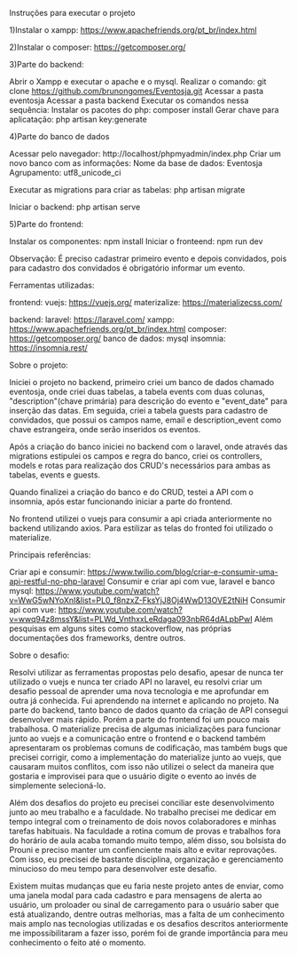 Instruções para executar o projeto

1)Instalar o xampp: https://www.apachefriends.org/pt_br/index.html

2)Instalar o composer: https://getcomposer.org/

3)Parte do backend:

Abrir o Xampp e executar o apache e o mysql.
Realizar o comando: git clone https://github.com/brunongomes/Eventosja.git
Acessar a pasta eventosja
Acessar a pasta backend
Executar os comandos nessa sequência:
Instalar os pacotes do php: composer install
Gerar chave para aplicatação: php artisan key:generate

4)Parte do banco de dados

Acessar pelo navegador: http://localhost/phpmyadmin/index.php 
Criar um novo banco com as informações:
Nome da base de dados: Eventosja
Agrupamento: utf8_unicode_ci

Executar as migrations para criar as tabelas: php artisan migrate

Iniciar o backend: php artisan serve


5)Parte do frontend:

Instalar os componentes: npm install
Iniciar o fronteend: npm run dev

Observação: É preciso cadastrar primeiro evento e depois convidados, pois para cadastro dos convidados é obrigatório informar um evento.

Ferramentas utilizadas:

frontend:
vuejs: https://vuejs.org/
materizalize: https://materializecss.com/

backend:
laravel: https://laravel.com/
xampp: https://www.apachefriends.org/pt_br/index.html
composer: https://getcomposer.org/
banco de dados: mysql
insomnia: https://insomnia.rest/



Sobre o projeto:

Iniciei o projeto no backend, primeiro criei um banco de dados chamado eventosja, onde criei duas tabelas, a tabela events com duas colunas, "description"(chave primária) para descrição do evento e "event_date" para inserção das datas. Em seguida, criei a tabela guests para cadastro de convidados, que possui os campos name, email e description_event como chave estrangeira, onde serão inseridos os eventos. 

Após a criação do banco iniciei no backend com o laravel, onde através das migrations estipulei os campos e regra do banco, criei os controllers, models e rotas para realização dos CRUD's necessários para ambas as tabelas, events e guests.
 
Quando finalizei a criação do banco e do CRUD, testei a API com o insomnia, após estar funcionando iniciar a parte do frontend.

No frontend utilizei o vuejs para consumir a api criada anteriormente no backend utilizando axios. Para estilizar as telas do fronted foi utilizado o materialize.



Principais referências:

Criar api e consumir: https://www.twilio.com/blog/criar-e-consumir-uma-api-restful-no-php-laravel
Consumir e criar api com vue, laravel e banco mysql: https://www.youtube.com/watch?v=WwG5wNYoXnI&list=PL0_f8nzxZ-FksYjJ8Oj4WwD13OVE2tNiH
Consumir api com vue: https://www.youtube.com/watch?v=wwq94z8mssY&list=PLWd_VnthxxLeRdaga093nbR64dALpbPwI
Além pesquisas em alguns sites como stackoverflow, nas próprias documentações dos frameworks, dentre outros. 



Sobre o desafio:

Resolvi utilizar as ferramentas propostas pelo desafio, apesar de nunca ter utilizado o vuejs e nunca ter criado API no laravel, eu resolvi criar um desafio pessoal de aprender uma nova tecnologia e me aprofundar em outra já conhecida. Fui aprendendo na internet e aplicando no projeto. 
Na parte do backend, tanto banco de dados quanto da criação de API consegui desenvolver mais rápido. Porém a parte do frontend foi um pouco mais trabalhosa. O materialize precisa de algumas inicializações para funcionar junto ao vuejs e a comunicação entre o frontend e o backend também apresentaram os problemas comuns de codificação, mas também bugs que precisei corrigir, como a implementação do materialize junto ao vuejs, que causaram muitos conflitos, com isso não utilizei o select da maneira que gostaria e improvisei para que o usuário digite o evento ao invés de simplemente selecioná-lo.

Além dos desafios do projeto eu precisei conciliar este desenvolvimento junto ao meu trabalho e a faculdade. No trabalho precisei me dedicar em tempo integral com o treinamento de dois novos colaboradores e minhas tarefas habituais. Na faculdade a rotina comum de provas e trabalhos fora do horário de aula acaba tomando muito tempo, além disso, sou bolsista do Prouni e preciso manter um confienciente mais alto e evitar reprovações. Com isso, eu precisei de bastante disciplina, organização e gerenciamento minucioso do meu tempo para desenvolver este desafio. 

Existem muitas mudanças que eu faria neste projeto antes de enviar, como uma janela modal para cada cadastro e para mensagens de alerta ao usuário, um proloader ou sinal de carregamento para o usuário saber que está atualizando, dentre outras melhorias, mas a falta de um conhecimento mais amplo nas tecnologias utilizadas e os desafios descritos anteriormente me impossibilitaram a fazer isso, porém foi de grande importância para meu conhecimento o feito até o momento. 


